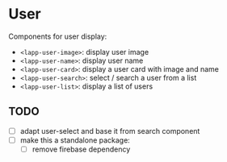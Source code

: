 # User

Components for user display:

- `<lapp-user-image>`: display user image
- `<lapp-user-name>`: display user name
- `<lapp-user-card>`: display a user card with image and name
- `<lapp-user-search>`: select / search a user from a list
- `<lapp-user-list>`: display a list of users

## TODO

- [ ] adapt user-select and base it from search component
- [ ] make this a standalone package:
  - [ ] remove firebase dependency
